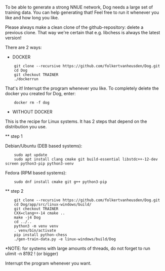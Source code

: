 To be able to generate a strong NNUE network, Dog needs a large set of training data.
You can help generating that!
Feel free to run it whenever you like and how long you like.


Please always make a clean clone of the github-repository: delete a previous clone.
That way we're certain that e.g. libchess is always the latest version!


There are 2 ways:

* DOCKER

```
    git clone --recursive https://github.com/folkertvanheusden/Dog.git
    cd Dog
    git checkout TRAINER
    ./dockerrun
```

That's it! Interrupt the program whenever you like.
To completely delete the docker you created for Dog, enter:

```
    docker rm -f dog
```


* WITHOUT DOCKER

This is the recipe for Linux systems. It has 2 steps that depend on the distribution you use.

** step 1

Debian/Ubuntu (DEB based systems):
```
    sudo apt update
    sudo apt install clang cmake git build-essential libstdc++-12-dev screen python3-pip python3-venv
```

Fedora (RPM based systems):
```
    sudo dnf install cmake git g++ python3-pip
```

** step 2

```
    git clone --recursive https://github.com/folkertvanheusden/Dog.git
    cd Dog/app/src/linux-windows/build/
    git checkout TRAINER
    CXX=clang++-14 cmake ..
    make -j4 Dog
    cd ../..
    python3 -m venv venv
    . venv/bin/activate
    pip install python-chess
    ./gen-train-data.py -e linux-windows/build/Dog
```

*NOTE: for systems with large amounts of threads, do not forget to run ulimit -n 8192 ! (or bigger)

Interrupt the program whenever you want.
